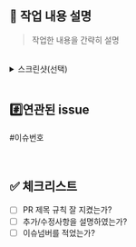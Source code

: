 ## 📢 작업 내용 설명
> 작업한 내용을 간략히 설명

<br>

<details>
  <summary> 스크린샷(선택) </summary>

</details>

<br>

## #️⃣연관된  issue
#이슈번호

<br>



## ✅ 체크리스트
- [ ] PR 제목 규칙 잘 지켰는가?
- [ ] 추가/수정사항을 설명하였는가?
- [ ] 이슈넘버를 적었는가? 

<br>
